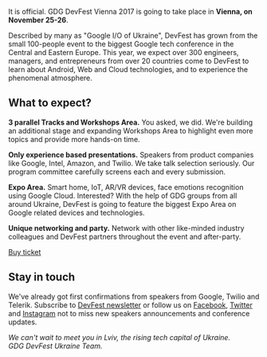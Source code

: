 It is official. GDG DevFest Vienna 2017 is going to take place in **Vienna, on November 25-26**.

Described by many as "Google I/O of Ukraine", DevFest has grown from the small 100-people event to the biggest Google tech conference in the Central and Eastern Europe. This year, we expect over 300 engineers, managers, and entrepreneurs from over 20 countries come to DevFest to learn about Android, Web and Cloud technologies, and to experience the phenomenal atmosphere.

## What to expect?

**3 parallel Tracks and Workshops Area.**
You asked, we did. We're building an additional stage and expanding Workshops Area to highlight even more topics and provide more hands-on time.

**Only experience based presentations.**
Speakers from product companies like Google, Intel, Amazon, and Twilio. We take talk selection seriously. Our program committee carefully screens each and every submission.

**Expo Area.**
Smart home, IoT, AR/VR devices, face emotions recognition using Google Cloud. Interested? With the help of GDG groups from all around Ukraine, DevFest is going to feature the biggest Expo Area on Google related devices and technologies.

**Unique networking and party.**
Network with other like-minded industry colleagues and DevFest partners throughout the event and after-party.

<div layout horizontal center-justified>
<a href="https://2event.com/events/800690" rel="noopener noreferrer">
  <paper-button primary>Buy ticket</paper-button>
</a>
</div>


## Stay in touch

We've already got first confirmations from speakers from Google, Twilio and Telerik. Subscribe to [DevFest newsletter](https://gdg.us11.list-manage.com/subscribe/post?u=b7e853a79164ddfdbda3ed77b&amp;id=7993e39fbe) or follow us on [Facebook](https://www.facebook.com/devfest.ukraine/), [Twitter](https://twitter.com/devfest_ukraine) and [Instagram](https://www.instagram.com/devfestukraine) not to miss new speakers announcements and conference updates.


<span><i>
We can't wait to meet you in Lviv, the rising tech capital of Ukraine.</br>
GDG DevFest Ukraine Team.
</i></span>
